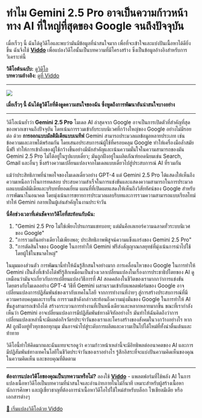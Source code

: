 # ทำไม Gemini 2.5 Pro อาจเป็นความก้าวหน้าทาง AI ที่ใหญ่ที่สุดของ Google จนถึงปัจจุบัน

เมื่อเร็วๆ นี้ ฉันได้ดูวิดีโอและพบว่ามันมีข้อมูลที่น่าสนใจมาก เพื่อที่จะเข้าใจและแบ่งปันเนื้อหาได้ดียิ่งขึ้น ฉันจึงใช้ **[Viddo](https://viddo.pro/)** เพื่อแปลงวิดีโอนั้นเป็นบทความที่มีโครงสร้าง ซึ่งเป็นข้อมูลอ้างอิงสำหรับการวิเคราะห์นี้

**วิดีโอต้นฉบับ:** [ดูวิดีโอ](https://www.youtube.com/watch?v=zFAUC14vzCg)   
**บทความอ้างอิง:** [ดูที่ Viddo](https://viddo.pro/zh/video-result/5f1241fd-9975-4053-ab30-36559de58f3b)

---

![](https://img.youtube.com/vi/zFAUC14vzCg/0.jpg)

**เมื่อเร็วๆ นี้ ฉันได้ดูวิดีโอที่ดึงดูดความสนใจของฉัน ซึ่งพูดถึงการพัฒนาอันน่าสนใจบางอย่าง**

---

วิดีโอเน้นย้ำว่า **Gemini 2.5 Pro** โมเดล AI ล่าสุดจาก Google อาจเป็นการเปิดตัวที่สำคัญที่สุดของพวกเขาจนถึงปัจจุบัน โดยเน้นการรวมเข้ากับระบบนิเวศที่กว้างใหญ่ของ Google อย่างไม่มีรอยต่อ ด้วย **การออกแบบมัลติมีเดียแบบเนทีฟ** Gemini สามารถประมวลผลข้อมูลหลายประเภท เช่น ข้อความและภาพได้พร้อมกัน โดยเสนอประสบการณ์ผู้ใช้ที่ครอบคลุม Google ทำให้เครื่องมือล้ำสมัยนี้ฟรี ทำให้การเข้าถึงของผู้ใช้กว้างขึ้นอย่างมีนัยสำคัญและเน้นความมั่นใจในความสามารถของมัน Gemini 2.5 Pro ไม่ได้อยู่ในรูปแบบเดี่ยว; มันถูกฝังอยู่ในผลิตภัณฑ์ยอดนิยมเช่น Search, Gmail และอื่นๆ ซึ่งสร้างความเปลี่ยนแปลงจากโมเดลแบบเดี่ยวไปสู่ประสบการณ์ AI ที่รวมกัน 

แม้ว่าประสิทธิภาพที่น่าพอใจของโมเดลเดี่ยวอย่าง GPT-4 แต่ Gemini 2.5 Pro ได้แสดงให้เห็นถึงความเหนือกว่าในการทดสอบ ประสบความสำเร็จในการแข่งขันและแสดงความสามารถในการประมวลผลแบบมัลติมีเดียและบริบทที่ยอดเยี่ยม แผนที่ที่เปิดเผยแสดงให้เห็นถึงวิสัยทัศน์ของ Google สำหรับการพัฒนาในอนาคต โดยมุ่งเน้นการขยายการประมวลผลบริบทและการรวมความสามารถแบบเรียลไทม์ ทำให้ Gemini กลายเป็นผู้เล่นสำคัญในงานประจำวัน

**นี่คือช่วงเวลาที่เด่นชัดจากวิดีโอที่สะท้อนกับฉัน:**

1. "Gemini 2.5 Pro ไม่ใช่เพียงโปรแกรมแชทบอท; แต่มันคือเลเยอร์ความฉลาดทั่วระบบนิเวศของ Google"
2. "การรวมกันอย่างเดียวไม่เพียงพอ; ประสิทธิภาพพิสูจน์ความแข็งแกร่งของ Gemini 2.5 Pro"
3. "การตัดสินใจของ Google ในการทำให้ Gemini ฟรีส่งสัญญาณกลยุทธ์ที่มุ่งเน้นการนำไปใช้โดยผู้ใช้ในขนาดใหญ่"

ในมุมมองส่วนตัว การพัฒนานี้ทำให้ฉันรู้สึกสนใจอย่างมาก การเคลื่อนไหวของ Google ในการทำให้ Gemini เป็นสิ่งที่เข้าถึงได้ฟรีรู้สึกเหมือนเป็นช่วงเวลาเปลี่ยนแปลงในเรื่องการประชาธิปไตยของ AI ดูเหมือนว่ามันจะเกี่ยวกับการเปลี่ยนแปลงวิธีการที่ AI สอดคล้องในชีวิตของเรามากกว่าการแข่งขันโดยตรงกับโมเดลอย่าง GPT-4 วิธีที่ Gemini ผสานรวมเข้ากับแพลตฟอร์มของ Google อาจเปลี่ยนแปลงการปฏิสัมพันธ์ของเรากับเทคโนโลยี จากการทำงานที่ง่ายๆ สู่การสร้างประสบการณ์ที่มีความครอบคลุมและราบรื่น การรวมเข้าดังกล่าวสะท้อนถึงความมุ่งมั่นของ Google ในการทำให้ AI ขั้นสูงสามารถเข้าถึงได้ สร้างกระบวนการทำงานที่เป็นหนึ่งเดียวและหลากหลายมากขึ้น ขณะที่เรากำลังเห็นว่า Gemini อาจเปลี่ยนแปลงการมีปฏิสัมพันธ์ทางดิจิทัลอย่างไร มันทำให้ฉันคิดถึงว่าการเปลี่ยนแปลงเหล่านี้จะมีผลต่อกิจวัตรประจำวันของเราและโครงสร้างของสังคมในวงกว้างอย่างไร หาก AI ถูกฝังอยู่ทั่วทุกซอกทุกมุม มันอาจนำไปสู่ระดับการผลิตและความเป็นไปได้ใหม่ที่ทั้งน่าตื่นเต้นและท้าทาย

วิดีโอนี้ทำให้คิดมากและฉันแทบจะรอดูว่า ความก้าวหน้าเหล่านี้จะมีอิทธิพลต่ออนาคตของ AI และการมีปฏิสัมพันธ์ทางเทคโนโลยีในชีวิตประจำวันของเราอย่างไร รู้สึกอิสระที่จะแบ่งปันความคิดเห็นของคุณในความคิดเห็น และขอบคุณที่ติดตาม

---

**ต้องการแปลงวิดีโอของคุณเป็นบทความหรือไม่?** ลองใช้ **[Viddo](https://viddo.pro/)** - แพลตฟอร์มที่ใช้พลัง AI ในการแปลงเนื้อหาวิดีโอเป็นบทความที่น่าสนใจและอ่านง่ายภายในไม่กี่นาที เหมาะสำหรับผู้สร้างเนื้อหา นักการศึกษา และผู้เชี่ยวชาญที่ต้องการนำเนื้อหาวิดีโอไปใช้ใหม่สำหรับบล็อก โซเชียลมีเดีย หรือเอกสารต่างๆ

[🚀 เริ่มแปลงวิดีโอด้วย Viddo](https://viddo.pro/)